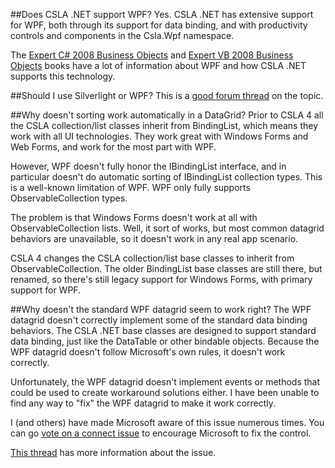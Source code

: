 ##Does CSLA .NET support WPF?
Yes. CSLA .NET has extensive support for WPF, both through its support for data binding, and with productivity controls and components in the Csla.Wpf namespace.

The [Expert C# 2008 Business Objects](https://www.apress.com/us/book/9781430210191#otherversion=9781430210207) and [Expert VB 2008 Business Objects](http://www.apress.com/9781430216384) books have a lot of information about WPF and how CSLA .NET supports this technology.

<!---Starting with CSLA .NET 4.0, the base collection types will fully support WPF binding. [See this page](WpfCollectionBinding) for more information.--->

##Should I use Silverlight or WPF?
This is a [good forum thread](https://cslanet.com/old-forum/10245.html) on the topic.
<!---and you can read [Rocky's thoughts](SilverlightOrWpf).--->

<!---##Does CSLA .NET work with the MVVM pattern?
Yes. [Click here](Mvvm) for more information.--->

##Why doesn't sorting work automatically in a DataGrid?
Prior to CSLA 4 all the CSLA collection/list classes inherit from BindingList<T>, which means they work with all UI technologies. They work great with Windows Forms and Web Forms, and work for the most part with WPF.

However, WPF doesn't fully honor the IBindingList interface, and in particular doesn't do automatic sorting of IBindingList collection types. This is a well-known limitation of WPF. WPF only fully supports ObservableCollection<T> types.

The problem is that Windows Forms doesn't work at all with ObservableCollection<T> lists. Well, it sort of works, but most common datagrid behaviors are unavailable, so it doesn't work in any real app scenario.

CSLA 4 changes the CSLA collection/list base classes to inherit from ObservableCollection<T>. The older BindingList<T> base classes are still there, but renamed, so there's still legacy support for Windows Forms, with primary support for WPF.

##Why doesn't the standard WPF datagrid seem to work right?
The WPF datagrid doesn't correctly implement some of the standard data binding behaviors. The CSLA .NET base classes are designed to support standard data binding, just like the DataTable or other bindable objects. Because the WPF datagrid doesn't follow Microsoft's own rules, it doesn't work correctly.

Unfortunately, the WPF datagrid doesn't implement events or methods that could be used to create workaround solutions either. I have been unable to find any way to "fix" the WPF datagrid to make it work correctly.

I (and others) have made Microsoft aware of this issue numerous times. You can go [vote on a connect issue](https://connect.microsoft.com/WPF/feedback/details/675473/wpf-datagrid-add-new-behaviour-and-ieditableobject-invocation) to encourage Microsoft to fix the control.

[This thread](https://cslanet.com/old-forum/10233.html) has more information about the issue.
